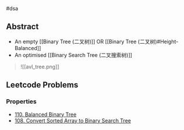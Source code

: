#dsa 
## Abstract
- An empty [[Binary Tree (二叉树)]] OR [[Binary Tree (二叉树)#Height-Balanced]]
- An optimised [[Binary Search Tree (二叉搜索树)]] 
>![[avl_tree.png]]


## Leetcode Problems
### Properties
- [110. Balanced Binary Tree](https://leetcode.cn/problems/balanced-binary-tree/)
- [108. Convert Sorted Array to Binary Search Tree](https://leetcode.cn/problems/convert-sorted-array-to-binary-search-tree/)